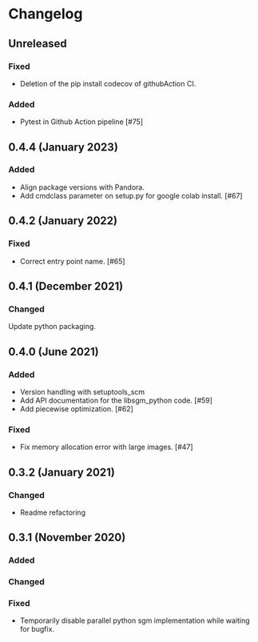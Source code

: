 # Changelog

## Unreleased

### Fixed

 - Deletion of the pip install codecov of githubAction CI.

### Added 

- Pytest in Github Action pipeline [#75]

## 0.4.4 (January 2023)

### Added

- Align package versions with Pandora. 
- Add cmdclass parameter on setup.py for google colab install. [#67]

## 0.4.2 (January 2022)

### Fixed

- Correct entry point name. [#65]

## 0.4.1 (December 2021)

### Changed

Update python packaging.

## 0.4.0 (June 2021)

### Added

- Version handling with setuptools_scm 
- Add API documentation for the libsgm_python code. [#59]
- Add piecewise optimization. [#62]

### Fixed

- Fix memory allocation error with large images. [#47]

## 0.3.2 (January 2021)

### Changed

- Readme refactoring

## 0.3.1 (November 2020)

### Added

### Changed

### Fixed

- Temporarily disable parallel python sgm implementation while waiting for bugfix.


